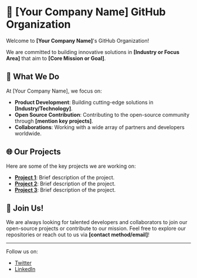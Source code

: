 # 🌟 [Your Company Name] GitHub Organization

Welcome to **[Your Company Name]**'s GitHub Organization!

We are committed to building innovative solutions in **[Industry or Focus Area]** that aim to **[Core Mission or Goal]**.

## 🚀 What We Do

At [Your Company Name], we focus on:
- **Product Development**: Building cutting-edge solutions in **[Industry/Technology]**.
- **Open Source Contribution**: Contributing to the open-source community through **[mention key projects]**.
- **Collaborations**: Working with a wide array of partners and developers worldwide.

## 🌐 Our Projects

Here are some of the key projects we are working on:
- [**Project 1**](link-to-repo): Brief description of the project.
- [**Project 2**](link-to-repo): Brief description of the project.
- [**Project 3**](link-to-repo): Brief description of the project.

## 👥 Join Us!

We are always looking for talented developers and collaborators to join our open-source projects or contribute to our mission. Feel free to explore our repositories or reach out to us via **[contact method/email]**!

---

Follow us on:
- [Twitter](https://twitter.com/your-company)
- [LinkedIn](https://linkedin.com/company/your-company)
